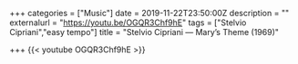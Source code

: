 +++
categories = ["Music"]
date = 2019-11-22T23:50:00Z
description = ""
externalurl = "https://youtu.be/OGQR3Chf9hE"
tags = ["Stelvio Cipriani","easy tempo"]
title = "Stelvio Cipriani — Mary’s Theme (1969)"

+++
{{< youtube OGQR3Chf9hE >}}

